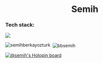 <h1 align="center">Semih</h1>

<h3 align="left">Tech stack:</h3>

[![](https://skillicons.dev/icons?i=javascript,typescript,golang,python,docker,nodejs,mongodb,postgres,aws,react,redis,heroku,graphql,postman&perline=7)](https://skillicons.dev)


<p><img align="left" src="https://github-readme-stats.vercel.app/api/top-langs?username=bbsemih&show_icons=true&theme=dark&locale=en&layout=compact" alt="semihberkayozturk" /></p>

<p>&nbsp;<img align="center" src="https://github-readme-stats.vercel.app/api?username=bbsemih&show_icons=true&theme=dark&locale=en" alt="bbsemih" /></p>

[![@semih's Holopin board](https://holopin.me/semih)](https://holopin.io/@semih)
